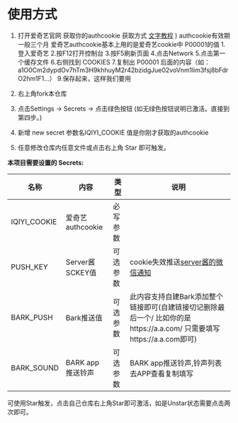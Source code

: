 
# 使用方式
1. 打开爱奇艺官网 获取你的authcookie  获取方式 [文字教程](https://www.jianshu.com/p/b3759d78392b) ) authcookie有效期一般三个月
  爱奇艺authcookie基本上用的是爱奇艺cookie中 P00001的值
  1.登入爱奇艺
  2.按F12打开控制台
  3.按F5刷新页面
  4.点击Network
  5.点击第一个缓存文件
  6.右侧找到 COOKIES
  7.复制出 P00001 后面的内容（如：a1O0Cm2dypdOv7hTm3H9khhuyM2r42bzidgJue02voVnm1lim3fsj8bFdrO2hm1F1...）
  9.保存起来，这样我们要用

3. 右上角fork本仓库
4. 点击Settings -> Secrets -> 点击绿色按钮 (如无绿色按钮说明已激活。直接到第四步。)
5. 新增 new secret  参数名IQIYI_COOKIE 值是你刚才获取的authcookie
6. 任意修改仓库内任意文件或点击右上角 Star 即可触发。

**本项目需要设置的 Secrets:**

| 名称     | 内容           |   类型     |  说明|
| -------- | ------------- |  ------ | ----- |
| IQIYI_COOKIE  | 爱奇艺authcookie   | 必写参数 |
| PUSH_KEY | Server酱SCKEY值 | 可选参数 | cookie失效推送[server酱的微信通知](http://sc.ftqq.com/3.version) |
| BARK_PUSH | Bark推送值 | 可选参数 | 此内容支持自建Bark添加整个链接即可(自建链接切记删除最后一个/  比如你的是https://a.a.com/ 只需要填写https://a.a.com即可)|
|BARK_SOUND | BARK app推送铃声|可选参数|BARK app推送铃声,铃声列表去APP查看复制填写|

可使用Star触发，点击自己仓库右上角Star即可激活，如是Unstar状态需要点击两次即可。

